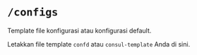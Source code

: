 # `/configs`

Template file konfigurasi atau konfigurasi default.

Letakkan file template `confd` atau `consul-template` Anda di sini.